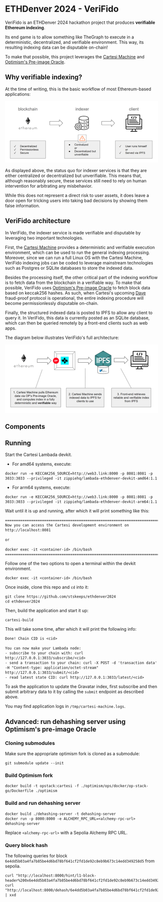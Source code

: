 # ETHDenver 2024 - VeriFido

VeriFido is an ETHDenver 2024 hackathon project that produces **verifiable Ethereum indexing**.

Its end game is to allow something like TheGraph to execute in a deterministic, decentralized, and verifiable environment. This way, its resulting indexing data can be disputable on-chain!

To make that possible, this project leverages the [Cartesi Machine](https://docs.cartesi.io/cartesi-machine/) and [Optimism's Pre-image Oracle](https://blog.oplabs.co/composable-pre-image-oracle/).

## Why verifiable indexing?

At the time of writing, this is the basic workflow of most Ethereum-based applications:

![indexing architecture](./architecture-indexing.png)

As displayed above, the status quo for indexer services is that they are either centralized or decentralized but unverifiable. This means that, although reasonably secure, these services still need to rely on human intervention for arbitrating any misbehavior.

While this does not represent a direct risk to user assets, it does leave a door open for tricking users into taking bad decisions by showing them false information.

## VeriFido architecture

In VeriFido, the indexer service is made verifiable and disputable by leveraging two important technologies.

First, the [Cartesi Machine](https://docs.cartesi.io/cartesi-machine/) provides a deterministic and verifiable execution environment, which can be used to run the general indexing processing.
Moreover, since we can run a full Linux OS with the Cartesi Machine, VeriFido indexing jobs can be coded to leverage mainstream technologies such as Postgres or SQLite databases to store the indexed data.

Besides the processing itself, the other critical part of the indexing workflow is to fetch data from the blockchain in a verifiable way. To make that possible, VeriFido uses [Optimism's Pre-image Oracle](https://blog.oplabs.co/composable-pre-image-oracle/) to fetch block data based on keccak256 hashes.
As such, when Cartesi's upcoming [Dave](https://cartesi.io/blog/grokking-dave/) fraud-proof protocol is operational, the entire indexing procedure will become permissionlessly disputable on-chain.

Finally, the structured indexed data is posted to IPFS to allow any client to query it. In VeriFido, this data is currently posted as an SQLite database, which can then be queried remotely by a front-end clients such as web apps.

The diagram below illustrates VeriFido's full architecture:

![verifido architecture](./architecture-verifido.png)

## Components

## Running

Start the Cartesi Lambada devkit.

- For amd64 systems, execute:

```shell
docker run -e KECCAK256_SOURCE=http://web3.link:8000 -p 8081:8081 -p 3033:3033 --privileged -it zippiehq/lambada-ethdenver-devkit-amd64:1.1
```

- For arm64 systems, execute:

```shell
docker run -e KECCAK256_SOURCE=http://web3.link:8000 -p 8081:8081 -p 3033:3033 --privileged -it zippiehq/lambada-ethdenver-devkit-arm64:1.1
```

Wait until it is up and running, after which it will print something like this:

```
===============================================================================
Now you can access the Cartesi development environment on http://localhost:8081

or

docker exec -it <container-id> /bin/bash
===============================================================================
```

Follow one of the two options to open a terminal within the devkit environment.

```shell
docker exec -it <container-id> /bin/bash
```

Once inside, clone this repo and `cd` into it:

```shell
git clone https://github.com/stskeeps/ethdenver2024
cd ethdenver2024
```

Then, build the application and start it up:

```shell
cartesi-build
```

This will take some time, after which it will print the following info:

```
Done! Chain CID is <cid>

You can now make your Lambada node:
- subscribe to your chain with: curl http://127.0.0.1:3033/subscribe/<cid>
- send a transaction to your chain: curl -X POST -d 'transaction data' -H "Content-type: application/octet-stream" http://127.0.0.1:3033/submit/<cid>
- read latest state CID: curl http://127.0.0.1:3033/latest/<cid>
```

To ask the application to update the Gravatar index, first subscribe and then submit arbitrary data to it by calling the `submit` endpoint as described above.

You may find application logs in `/tmp/cartesi-machine.logs`.

## Advanced: run dehashing server using Optimism's pre-image Oracle

### Cloning submodules

Make sure the appropriate optimism fork is cloned as a submodule:

```shell
git submodule update --init
```

### Build Optimism fork

```shell
docker build -t opstack:cartesi -f ./optimism/ops/docker/op-stack-go/Dockerfile ./optimism
```

### Build and run dehashing server

```shell
docker build ./dehashing-server -t dehashing-server
docker run -p 8000:8000 -e ALCHEMY_RPC_URL=<alchemy-rpc-url> dehashing-server
```

Replace `<alchemy-rpc-url>` with a Sepolia Alchemy RPC URL.

### Query block hash

The following queries for block `6e4dd5b03a4fa7b85be4d6bd78bf641cf2fd1de92c8eb9b673c14edd349258d5` from sepolia.

```shell
curl "http://localhost:8000/hint/l1-block-header%200x6e4dd5b03a4fa7b85be4d6bd78bf641cf2fd1de92c8eb9b673c14edd349258d5"
curl "http://localhost:8000/dehash/6e4dd5b03a4fa7b85be4d6bd78bf641cf2fd1de92c8eb9b673c14edd349258d5" | xxd
```
